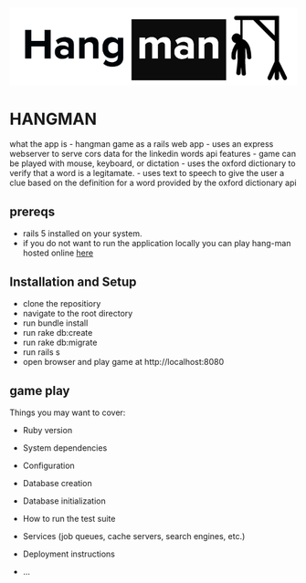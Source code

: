 ![Alt text](app/assets/images/logo2.png?raw=true)
# HANGMAN 
  what the app is 
      - hangman game as a rails web app
      - uses an express webserver to serve cors data for the linkedin words api
   features 
      - game can be played with mouse, keyboard, or dictation
      - uses the oxford dictionary to verify that a word is a legitamate. 
      - uses text to speech to give the user a clue based on the definition for a word provided by the oxford dictionary api
      
## prereqs 
  * rails 5 installed on your system. 
  * if you do not want to run the application locally you can play hang-man hosted online [here](https://hang-in.herokuapp.com/)

## Installation and Setup
  * clone the repositiory 
  * navigate to the root directory
  * run bundle install
  * run rake db:create 
  * run rake db:migrate 
  * run rails s 
  * open browser and play game at http://localhost:8080 
## game play
   

Things you may want to cover:

* Ruby version

* System dependencies

* Configuration

* Database creation

* Database initialization

* How to run the test suite

* Services (job queues, cache servers, search engines, etc.)

* Deployment instructions

* ...
